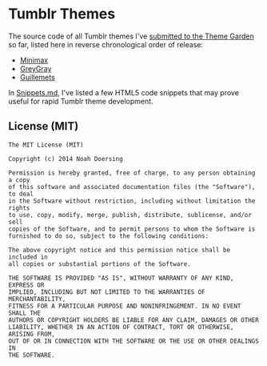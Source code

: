 # Tumblr Themes

The source code of all Tumblr themes I've [submitted to the Theme Garden](https://www.tumblr.com/themes/by/noahdoersing) so far, listed here in reverse chronological order of release:

* [Minimax](https://www.tumblr.com/theme/39182)
* [GreyGray](https://www.tumblr.com/theme/37212)
* [Guillemets](https://www.tumblr.com/theme/35101)

In [Snippets.md](Snippets.md), I've listed a few HTML5 code snippets that may prove useful for rapid Tumblr theme development.

## License (MIT)

```
The MIT License (MIT)

Copyright (c) 2014 Noah Doersing

Permission is hereby granted, free of charge, to any person obtaining a copy
of this software and associated documentation files (the "Software"), to deal
in the Software without restriction, including without limitation the rights
to use, copy, modify, merge, publish, distribute, sublicense, and/or sell
copies of the Software, and to permit persons to whom the Software is
furnished to do so, subject to the following conditions:

The above copyright notice and this permission notice shall be included in
all copies or substantial portions of the Software.

THE SOFTWARE IS PROVIDED "AS IS", WITHOUT WARRANTY OF ANY KIND, EXPRESS OR
IMPLIED, INCLUDING BUT NOT LIMITED TO THE WARRANTIES OF MERCHANTABILITY,
FITNESS FOR A PARTICULAR PURPOSE AND NONINFRINGEMENT. IN NO EVENT SHALL THE
AUTHORS OR COPYRIGHT HOLDERS BE LIABLE FOR ANY CLAIM, DAMAGES OR OTHER
LIABILITY, WHETHER IN AN ACTION OF CONTRACT, TORT OR OTHERWISE, ARISING FROM,
OUT OF OR IN CONNECTION WITH THE SOFTWARE OR THE USE OR OTHER DEALINGS IN
THE SOFTWARE.
```
